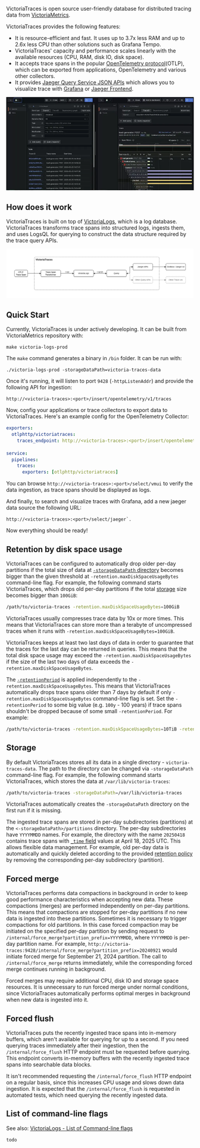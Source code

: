 VictoriaTraces is open source user-friendly database for distributed tracing data 
from [VictoriaMetrics](https://github.com/VictoriaMetrics/VictoriaMetrics/).

VictoriaTraces provides the following features:
- It is resource-efficient and fast. It uses up to 3.7x less RAM and up to 2.6x less CPU than other solutions such as Grafana Tempo.
- VictoriaTraces' capacity and performance scales linearly with the available resources (CPU, RAM, disk IO, disk space).
- It accepts trace spans in the popular [OpenTelemetry protocol](https://opentelemetry.io/docs/specs/otel/protocol/)(OTLP), 
  which can be exported from applications, OpenTelemetry and various other collectors.
- It provides [Jaeger Query Service JSON APIs](https://www.jaegertracing.io/docs/2.6/apis/#internal-http-json) 
  which allows you to visualize trace with [Grafana](https://grafana.com/docs/grafana/latest/datasources/jaeger/) or [Jaeger Frontend](https://www.jaegertracing.io/docs/2.6/frontend-ui/).

![Visualization with Grafana](grafana-ui.webp)

## How does it work

VictoriaTraces is built on top of [VictoriaLogs](https://docs.victoriametrics.com/victorialogs/), which is a log database. 
VictoriaTraces transforms trace spans into structured logs, ingests them, and uses LogsQL for querying to construct the data structure 
required by the trace query APIs.

![How does VictoriaTraces work](how-does-it-work.webp)

## Quick Start

Currently, VictoriaTraces is under actively developing. It can be built from VictoriaMetrics repository with:
```shell
make victoria-logs-prod
```

The `make` command generates a binary in `/bin` folder. It can be run with:
```shell
./victoria-logs-prod -storageDataPath=victoria-traces-data
```

Once it's running, it will listen to port `9428` (`-httpListenAddr`) and provide the following API for ingestion:
```
http://<victoria-traces>:<port>/insert/opentelemetry/v1/traces
```

Now, config your applications or trace collectors to export data to VictoriaTraces. Here's an example config for the OpenTelemetry Collector:
```yaml
exporters:
  otlphttp/victoriatraces:
    traces_endpoint: http://<victoria-traces>:<port>/insert/opentelemetry/v1/traces

service:
  pipelines:
    traces:
      exporters: [otlphttp/victoriatraces]
```

You can browse `http://<victoria-traces>:<port>/select/vmui` to verify the data ingestion, as trace spans should be displayed as logs.

And finally, to search and visualize traces with Grafana, add a new jaeger data source the following URL:
```
http://<victoria-traces>:<port>/select/jaeger`.
```

Now everything should be ready!

## Retention by disk space usage

VictoriaTraces can be configured to automatically drop older per-day partitions if the total size of data at [`-storageDataPath` directory](#storage)
becomes bigger than the given threshold at `-retention.maxDiskSpaceUsageBytes` command-line flag. For example, the following command starts VictoriaTraces,
which drops old per-day partitions if the total [storage](#storage) size becomes bigger than `100GiB`:

```sh
/path/to/victoria-traces -retention.maxDiskSpaceUsageBytes=100GiB
```

VictoriaTraces usually compresses trace data by 10x or more times. This means that VictoriaTraces can store more than a terabyte of uncompressed
traces when it runs with `-retention.maxDiskSpaceUsageBytes=100GiB`.

VictoriaTraces keeps at least two last days of data in order to guarantee that the traces for the last day can be returned in queries.
This means that the total disk space usage may exceed the `-retention.maxDiskSpaceUsageBytes` if the size of the last two days of data
exceeds the `-retention.maxDiskSpaceUsageBytes`.

The [`-retentionPeriod`](#retention) is applied independently to the `-retention.maxDiskSpaceUsageBytes`. This means that
VictoriaTraces automatically drops trace spans older than 7 days by default if only `-retention.maxDiskSpaceUsageBytes` command-line flag is set.
Set the `-retentionPeriod` to some big value (e.g. `100y` - 100 years) if trace spans shouldn't be dropped because of some small `-retentionPeriod`.
For example:

```sh
/path/to/victoria-traces -retention.maxDiskSpaceUsageBytes=10TiB -retentionPeriod=100y
```

## Storage

By default VictoriaTraces stores all its data in a single directory - `victoria-traces-data`. The path to the directory can be changed via `-storageDataPath` command-line flag.
For example, the following command starts VictoriaTraces, which stores the data at `/var/lib/victoria-traces`:

```sh
/path/to/victoria-traces -storageDataPath=/var/lib/victoria-traces
```

VictoriaTraces automatically creates the `-storageDataPath` directory on the first run if it is missing.

The ingested trace spans are stored in per-day subdirectories (partitions) at the `<-storageDataPath>/partitions` directory. The per-day subdirectories have `YYYYMMDD` names.
For example, the directory with the name `20250418` contains trace spans with [`_time` field](https://docs.victoriametrics.com/victorialogs/keyconcepts/#time-field) values
at April 18, 2025 UTC. This allows flexible data management. For example, old per-day data is automatically and quickly deleted according to the provided [retention policy](#retention)
by removing the corresponding per-day subdirectory (partition).

## Forced merge

VictoriaTraces performs data compactions in background in order to keep good performance characteristics when accepting new data.
These compactions (merges) are performed independently on per-day partitions.
This means that compactions are stopped for per-day partitions if no new data is ingested into these partitions.
Sometimes it is necessary to trigger compactions for old partitions. In this case forced compaction may be initiated on the specified per-day partition
by sending request to `/internal/force_merge?partition_prefix=YYYYMMDD`,
where `YYYYMMDD` is per-day partition name. For example, `http://victoria-traces:9428/internal/force_merge?partition_prefix=20240921` would initiate forced
merge for September 21, 2024 partition. The call to `/internal/force_merge` returns immediately, while the corresponding forced merge continues running in background.

Forced merges may require additional CPU, disk IO and storage space resources. It is unnecessary to run forced merge under normal conditions,
since VictoriaTraces automatically performs optimal merges in background when new data is ingested into it.

## Forced flush

VictoriaTraces puts the recently ingested trace spans into in-memory buffers,
which aren't available for querying for up to a second.
If you need querying traces immediately after their ingestion, then the `/internal/force_flush` HTTP endpoint must be requested
before querying. This endpoint converts in-memory buffers with the recently ingested trace spans into searchable data blocks.

It isn't recommended requesting the `/internal/force_flush` HTTP endpoint on a regular basis, since this increases CPU usage
and slows down data ingestion. It is expected that the `/internal/force_flush` is requested in automated tests, which need querying
the recently ingested data.

## List of command-line flags

See also: [VictoriaLogs - List of Command-line flags](https://docs.victoriametrics.com/victorialogs/#list-of-command-line-flags)

```shell
todo
```